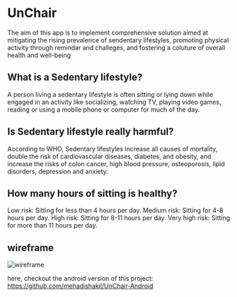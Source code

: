 # UnChair
The aim of this app is to implement comprehensive solution aimed at mitigating the rising prevalence of sendentary lifestyles, promoting physical activity through remindar and challeges, and fostering a coluture of overall health and well-being

## What is a Sedentary lifestyle?
A person living a sedentary lifestyle is often sitting or lying down while engaged in an activity like socializing, watching TV, playing video games, reading or using a mobile phone or computer for much of the day.

## Is Sedentary lifestyle really harmful?
According to WHO, Sedentary lifestyles increase all causes of mortality, double the risk of cardiovascular diseases, diabetes, and obesity, and increase the risks of colon cancer, high blood pressure, osteoporosis, lipid disorders, depression and anxiety.

## How many hours of sitting is healthy?
Low risk: Sitting for less than 4 hours per day. Medium risk: Sitting for 4-8 hours per day.
High risk: Sitting for 8-11 hours per day.
Very high risk: Sitting for more than 11 hours per day.

## wireframe
![wireframe](https://github.com/mehadishakil/Amplify/assets/112794443/25a1f553-7226-41bd-a5c5-494286efbc40)

here, checkout the android version of this project: https://github.com/mehadishakil/UnChair-Android
